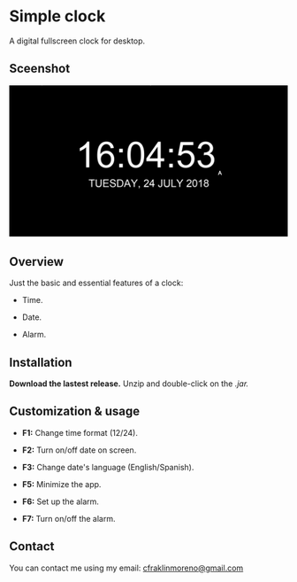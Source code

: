 # Simple clock

A digital fullscreen clock for desktop.

## Sceenshot

![screenshot](https://github.com/cframo/Simple-clock/blob/master/screenshot/screenshot.png)

## Overview

Just the basic and essential features of a clock:

- Time.

- Date.

- Alarm.

## Installation

**Download the lastest release.** Unzip and double-click on the *.jar.*

## Customization & usage

- **F1:** Change time format (12/24).

- **F2:** Turn on/off date on screen.

- **F3:** Change date's language (English/Spanish).

- **F5:** Minimize the app.

- **F6:** Set up the alarm.

- **F7:** Turn on/off the alarm.



## Contact

You can contact me using my email: [cfraklinmoreno@gmail.com](mailto:cfraklinmoreno@gmail.com)



